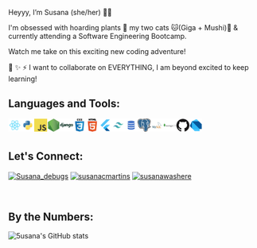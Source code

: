 Heyyy, I’m Susana (she/her) 🤙🏽

I'm obsessed with hoarding plants 🌱 my two cats 🐱(Giga + Mushi)🐯  & currently attending a Software Engineering Bootcamp.

Watch me take on this exciting new coding adventure!

💛 ✨ ⚡️  I want to collaborate on EVERYTHING, I am beyond excited to keep learning!


<h2> Languages and Tools: </h2>
<img align="left" alt="React" width="26px" src="https://raw.githubusercontent.com/github/explore/80688e429a7d4ef2fca1e82350fe8e3517d3494d/topics/react/react.png" />
<img align="left" alt="Python" width="26px" src="https://raw.githubusercontent.com/github/explore/80688e429a7d4ef2fca1e82350fe8e3517d3494d/topics/python/python.png" />
<img align="left" alt="Javascript" width="26px" src="https://raw.githubusercontent.com/github/explore/80688e429a7d4ef2fca1e82350fe8e3517d3494d/topics/javascript/javascript.png" />
<img align="left" alt="Node.js" width="26px" src="https://raw.githubusercontent.com/github/explore/80688e429a7d4ef2fca1e82350fe8e3517d3494d/topics/nodejs/nodejs.png" />
<img align="left" alt="Django" width="26px" src="https://raw.githubusercontent.com/github/explore/80688e429a7d4ef2fca1e82350fe8e3517d3494d/topics/django/django.png" />
<img align="left" alt="CSS3" width="26px" src="https://raw.githubusercontent.com/github/explore/80688e429a7d4ef2fca1e82350fe8e3517d3494d/topics/css/css.png" />
<img align="left" alt="HTML5" width="26px" src="https://raw.githubusercontent.com/github/explore/80688e429a7d4ef2fca1e82350fe8e3517d3494d/topics/html/html.png" />
<img align="left" alt="Flutter" width="26px" src="https://raw.githubusercontent.com/github/explore/78df643247d429f6cc873026c0622819ad797942/topics/flutter/flutter.png" />
<img align="left" alt="TailwindCSS" width="26px" src="https://raw.githubusercontent.com/github/explore/80688e429a7d4ef2fca1e82350fe8e3517d3494d/topics/tailwind/tailwind.png" />
<img align="left" alt="SQL" width="26px" src="https://raw.githubusercontent.com/github/explore/80688e429a7d4ef2fca1e82350fe8e3517d3494d/topics/sql/sql.png" />
<img align="left" alt="PostgreSQL" width="26px" src="https://raw.githubusercontent.com/github/explore/80688e429a7d4ef2fca1e82350fe8e3517d3494d/topics/postgresql/postgresql.png" />
<img align="left" alt="MySQL" width="26px" src="https://raw.githubusercontent.com/github/explore/80688e429a7d4ef2fca1e82350fe8e3517d3494d/topics/mysql/mysql.png" />
<img align="left" alt="MongoDB" width="26px" src="https://raw.githubusercontent.com/github/explore/80688e429a7d4ef2fca1e82350fe8e3517d3494d/topics/mongodb/mongodb.png" />
<img align="left" alt="GitHub" width="26px" src="https://raw.githubusercontent.com/github/explore/78df643247d429f6cc873026c0622819ad797942/topics/github/github.png" />
<img align="left" alt="Dart" width="26px" src="https://raw.githubusercontent.com/github/explore/78df643247d429f6cc873026c0622819ad797942/topics/dart/dart.png" />
<br />
<br />
<h2 align="left"> Let's Connect: </h2>
<p align="left">
<a href="https://twitter.com/Susana_debugs" target="blank"><img align="center" src="https://cdn.jsdelivr.net/npm/simple-icons@3.0.1/icons/twitter.svg" alt="Susana_debugs" height="30" width="40" /></a>
<a href="https://www.linkedin.com/in/susanacmartins/" target="blank"><img align="center" src="https://cdn.jsdelivr.net/npm/simple-icons@3.0.1/icons/linkedin.svg" alt="susanacmartins" height="30" width="40" /></a>
 <a href="https://www.instagram.com/susanawashere/?hl=en" target="blank"><img align="center" src="https://cdn.jsdelivr.net/npm/simple-icons@3.0.1/icons/instagram.svg" alt="susanawashere" height="30" width="40" /></a>
</p>

<br />
<h2> By the Numbers: </h2>

![5usana's GitHub stats](https://github-readme-stats.vercel.app/api?username=5usana&show_icons=true&theme=greywhite)

<br />
<br />

<!---
5usana/5usana is a ✨ special ✨ repository because its `README.md` (this file) appears on your GitHub profile.
You can click the Preview link to take a look at your changes.
--->
